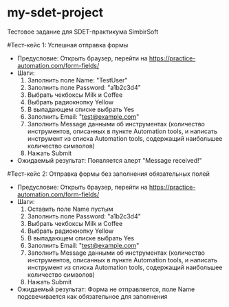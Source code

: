 # my-sdet-project
Тестовое задание для SDET-практикума SimbirSoft


#Тест-кейс 1: Успешная отправка формы
- Предусловие: Открыть браузер, перейти на https://practice-automation.com/form-fields/
- Шаги:
  1. Заполнить поле Name: "TestUser"
  2. Заполнить поле Password: "a1b2c3d4"
  3. Выбрать чекбоксы Milk и Coffee
  4. Выбрать радиокнопку Yellow
  5. В выпадающем списке выбрать Yes
  6. Заполнить Email: "test@example.com"
  7. Заполнить Message данными об инструментах (количество инструментов, описанных в пункте Automation tools,
и написать инструмент из списка Automation tools, содержащий наибольшее количество символов)
  8. Нажать Submit
- Ожидаемый результат: Появляется алерт "Message received!"


#Тест-кейс 2: Отправка формы без заполнения обязательных полей
- Предусловие: Открыть браузер, перейти на https://practice-automation.com/form-fields/
- Шаги:
  1. Оставить поле Name пустым
  2. Заполнить поле Password: "a1b2c3d4"
  3. Выбрать чекбоксы Milk и Coffee
  4. Выбрать радиокнопку Yellow
  5. В выпадающем списке выбрать Yes
  6. Заполнить Email: "test@example.com"
  7. Заполнить Message данными об инструментах (количество инструментов, описанных в пункте Automation tools,
и написать инструмент из списка Automation tools, содержащий наибольшее количество символов)
  8. Нажать Submit
- Ожидаемый результат: Форма не отправляется, поле Name подсвечивается как обязательное для заполнения
